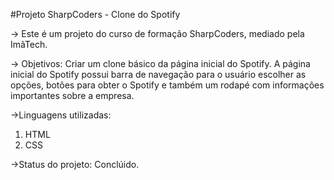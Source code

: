 #Projeto SharpCoders - Clone do Spotify 

-> Este é um projeto do curso de formação SharpCoders, mediado pela ImãTech. 

-> Objetivos: 
Criar um clone básico da página inicial do Spotify. 
A página inicial do Spotify possui barra de navegação para o usuário escolher as opções, botões para obter o Spotify e também um rodapé com informações importantes sobre a empresa. 

->Linguagens utilizadas:
1. HTML 
2. CSS

->Status do projeto:
Conclúido. 

